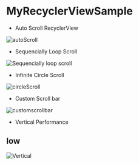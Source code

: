 # MyRecyclerViewSample

- Auto Scroll RecyclerView

![autoScroll](https://user-images.githubusercontent.com/10140528/147478366-e3d951d5-27c3-43da-8912-53c16d99eb83.gif)

- Sequencially Loop Scroll

![Sequencially loop scroll](https://user-images.githubusercontent.com/10140528/156888639-1f652dad-ffac-41b6-b3e9-7bfb4fea8dba.gif)

- Infinite Circle Scroll

![circleScroll](https://user-images.githubusercontent.com/10140528/147478170-703c1205-1fb2-45c4-b2c4-0800fa9bd519.gif)

- Custom Scroll bar

![customscrollbar](https://user-images.githubusercontent.com/10140528/147924581-f94fd5d2-4e2e-4f1a-ad0b-bcf1a3d19148.gif)

- Vertical Performance

## low
![Vertical](https://user-images.githubusercontent.com/10140528/162975666-27bb1a7e-303b-4c1c-b17c-404ae9c40c6d.gif)
